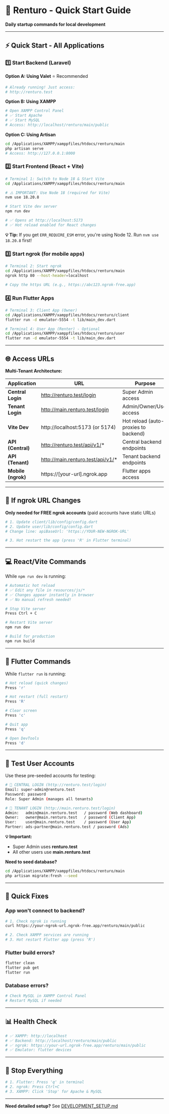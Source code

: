 # 🚀 Renturo - Quick Start Guide

**Daily startup commands for local development**

---

## ⚡ Quick Start - All Applications

### 1️⃣ Start Backend (Laravel)

**Option A: Using Valet** ⭐ Recommended
```bash
# Already running! Just access:
# http://renturo.test
```

**Option B: Using XAMPP**
```bash
# Open XAMPP Control Panel
# ✅ Start Apache
# ✅ Start MySQL
# Access: http://localhost/renturo/main/public
```

**Option C: Using Artisan**
```bash
cd /Applications/XAMPP/xamppfiles/htdocs/renturo/main
php artisan serve
# Access: http://127.0.0.1:8000
```

### 2️⃣ Start Frontend (React + Vite)
```bash
# Terminal 1: Switch to Node 18 & Start Vite
cd /Applications/XAMPP/xamppfiles/htdocs/renturo/main

# ⚠️ IMPORTANT: Use Node 18 (required for Vite)
nvm use 18.20.8

# Start Vite dev server
npm run dev

# ✅ Opens at http://localhost:5173
# ✅ Hot reload enabled for React changes
```

**💡 Tip:** If you get `ERR_REQUIRE_ESM` error, you're using Node 12. Run `nvm use 18.20.8` first!

### 3️⃣ Start ngrok (for mobile apps)
```bash
# Terminal 2: Start ngrok
cd /Applications/XAMPP/xamppfiles/htdocs/renturo/main
ngrok http 80 --host-header=localhost

# Copy the https URL (e.g., https://abc123.ngrok-free.app)
```

### 4️⃣ Run Flutter Apps
```bash
# Terminal 3: Client App (Owner)
cd /Applications/XAMPP/xamppfiles/htdocs/renturo/client
flutter run -d emulator-5554 -t lib/main_dev.dart

# Terminal 4: User App (Renter) - Optional
cd /Applications/XAMPP/xamppfiles/htdocs/renturo/user
flutter run -d emulator-5554 -t lib/main_dev.dart
```

---

## 🌐 Access URLs

**Multi-Tenant Architecture:**

| Application | URL | Purpose |
|-------------|-----|---------|
| **Central Login** | http://renturo.test/login | Super Admin access |
| **Tenant Login** | http://main.renturo.test/login | Admin/Owner/User access |
| **Vite Dev** | http://localhost:5173 (or 5174) | Hot reload (auto-proxies to backend) |
| **API (Central)** | http://renturo.test/api/v1/* | Central backend endpoints |
| **API (Tenant)** | http://main.renturo.test/api/v1/* | Tenant backend endpoints |
| **Mobile (ngrok)** | https://[your-url].ngrok.app | Flutter apps access |

---

## 🔧 If ngrok URL Changes

**Only needed for FREE ngrok accounts** (paid accounts have static URLs)

```bash
# 1. Update client/lib/config/config.dart
# 2. Update user/lib/config/config.dart
# Change line: apiBaseUrl: 'https://YOUR-NEW-NGROK-URL'

# 3. Hot restart the app (press 'R' in Flutter terminal)
```

---

## 💻 React/Vite Commands

While `npm run dev` is running:

```bash
# Automatic hot reload
# ✅ Edit any file in resources/js/*
# ✅ Changes appear instantly in browser
# ✅ No manual refresh needed!

# Stop Vite server
Press Ctrl + C

# Restart Vite server
npm run dev

# Build for production
npm run build
```

---

## 📱 Flutter Commands

While `flutter run` is running:

```bash
# Hot reload (quick changes)
Press 'r'

# Hot restart (full restart)
Press 'R'

# Clear screen
Press 'c'

# Quit app
Press 'q'

# Open DevTools
Press 'd'
```

---

## 👤 Test User Accounts

Use these pre-seeded accounts for testing:

```bash
# 🔐 CENTRAL LOGIN (http://renturo.test/login)
Email: super-admin@renturo.test
Password: password
Role: Super Admin (manages all tenants)

# 🏢 TENANT LOGIN (http://main.renturo.test/login)
Admin:   admin@main.renturo.test   / password (Web dashboard)
Owner:   owner@main.renturo.test   / password (Client App)
User:    user@main.renturo.test    / password (User App)
Partner: ads-partner@main.renturo.test / password (Ads)
```

**💡 Important:** 
- Super Admin uses **renturo.test**
- All other users use **main.renturo.test**

**Need to seed database?**
```bash
cd /Applications/XAMPP/xamppfiles/htdocs/renturo/main
php artisan migrate:fresh --seed
```

---

## 🐛 Quick Fixes

### App won't connect to backend?
```bash
# 1. Check ngrok is running
curl https://your-ngrok-url.ngrok-free.app/renturo/main/public

# 2. Check XAMPP services are running
# 3. Hot restart Flutter app (press 'R')
```

### Flutter build errors?
```bash
flutter clean
flutter pub get
flutter run
```

### Database errors?
```bash
# Check MySQL in XAMPP Control Panel
# Restart MySQL if needed
```

---

## 📊 Health Check

```bash
# ✅ XAMPP: http://localhost
# ✅ Backend: http://localhost/renturo/main/public
# ✅ ngrok: https://your-url.ngrok-free.app/renturo/main/public
# ✅ Emulator: flutter devices
```

---

## 🛑 Stop Everything

```bash
# 1. Flutter: Press 'q' in terminal
# 2. ngrok: Press Ctrl+C
# 3. XAMPP: Click 'Stop' for Apache & MySQL
```

---

**Need detailed setup?** See [DEVELOPMENT_SETUP.md](./DEVELOPMENT_SETUP.md)

